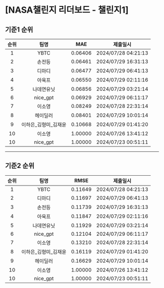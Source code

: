 # [NASA챌린지 리더보드 - 챌린지1]
## 기준1 순위
| 순위 | 팀명 | MAE | 제출일시 |
|:----:|:----:|:-----:|:----:|
| 1 | YBTC | 0.06406 | 2024/07/28 04:21:13 |
| 2 | 손전등 | 0.06461 | 2024/07/29 16:31:13 |
| 3 | 디마디 | 0.06477 | 2024/07/29 06:41:13 |
| 4 | 아육프 | 0.06550 | 2024/07/29 02:11:16 |
| 5 | 나데연유닛 | 0.06856 | 2024/07/29 03:21:14 |
| 6 | nice_gpt | 0.06929 | 2024/07/29 06:11:17 |
| 7 | 이소영 | 0.08249 | 2024/07/28 22:31:14 |
| 8 | 헤이딜러 | 0.08401 | 2024/07/29 10:01:14 |
| 9 | 이하은_김형미_김재윤 | 0.10668 | 2024/07/29 01:41:20 |
| 10 | 이소영 | 1.00000 | 2024/07/26 13:41:12 |
| 10 | nice_gpt | 1.00000 | 2024/07/23 00:51:11 |
___
## 기준2 순위
| 순위 | 팀명 | RMSE | 제출일시 |
|:----:|:----:|:-----:|:----:|
| 1 | YBTC | 0.11649 | 2024/07/28 04:21:13 |
| 2 | 디마디 | 0.11697 | 2024/07/29 06:41:13 |
| 3 | 손전등 | 0.11739 | 2024/07/29 16:31:13 |
| 4 | 아육프 | 0.11847 | 2024/07/29 02:11:16 |
| 5 | 나데연유닛 | 0.11929 | 2024/07/29 03:21:14 |
| 6 | nice_gpt | 0.12104 | 2024/07/29 06:11:17 |
| 7 | 이소영 | 0.13210 | 2024/07/28 22:31:14 |
| 8 | 이하은_김형미_김재윤 | 0.16119 | 2024/07/29 01:41:20 |
| 9 | 헤이딜러 | 0.16629 | 2024/07/29 10:01:14 |
| 10 | 이소영 | 1.00000 | 2024/07/26 13:41:12 |
| 10 | nice_gpt | 1.00000 | 2024/07/23 00:51:11 |
